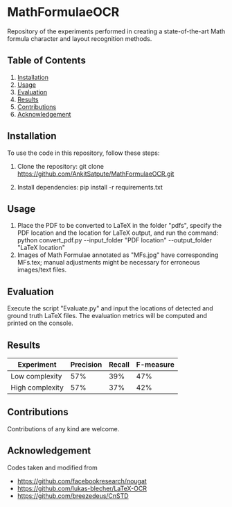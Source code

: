 # MathFormulaeOCR
Repository of the experiments performed in creating a state-of-the-art Math formula character and layout recognition methods.


## Table of Contents

1. [Installation](#installation)
2. [Usage](#usage)
3. [Evaluation](#evaluation)
4. [Results](#results)
5. [Contributions](#contributions)
6. [Acknowledgement](#acknowledgement)


## Installation

To use the code in this repository, follow these steps:

1. Clone the repository:
    git clone https://github.com/AnkitSatpute/MathFormulaeOCR.git
   
2. Install dependencies:
   pip install -r requirements.txt

## Usage
1. Place the PDF to be converted to LaTeX in the folder "pdfs", specify the PDF location and the location for LaTeX output, and run the command: 
                python convert_pdf.py --input_folder "PDF location" --output_folder "LaTeX location"
2. Images of Math Formulae annotated as "MFs.jpg" have corresponding MFs.tex; manual adjustments might be necessary for erroneous images/text files. 

## Evaluation
Execute the script "Evaluate.py" and input the locations of detected and ground truth LaTeX files. The evaluation metrics will be computed and printed on the console. 

## Results

| Experiment      | Precision | Recall | F-measure |
|-----------------|-----------|--------|-----------|
| Low complexity  | 57%       | 39%    | 47%       |
| High complexity | 57%       | 37%    | 42%       |



## Contributions
Contributions of any kind are welcome.

## Acknowledgement
Codes taken and modified from 
- https://github.com/facebookresearch/nougat
- https://github.com/lukas-blecher/LaTeX-OCR
- https://github.com/breezedeus/CnSTD



